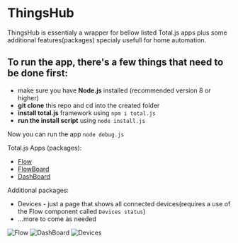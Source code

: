 # ThingsHub

ThingsHub is essentialy a wrapper for bellow listed Total.js apps plus some additional features(packages) specialy usefull for home automation.

## To run the app, there's a few things that need to be done first:
- make sure you have **Node.js** installed (recommended version 8 or higher)
- **git clone** this repo and cd into the created folder
- **install total.js** framework using `npm i total.js`
- **run the install script** using `node install.js`

Now you can run the app `node debug.js`

Total.js Apps (packages):
- [Flow](https://www.totaljs.com/flow/)
- [FlowBoard](https://www.totaljs.com/flowboard/)
- [DashBoard](https://www.totaljs.com/dashboard/)

Additional packages:
- Devices - just a page that shows all connected devices(requires a use of the Flow component called `Devices status`)
- ...more to come as needed

![Flow](https://github.com/molda/ThingsHub/blob/master/imgs/th1.png)
![DashBoard](https://github.com/molda/ThingsHub/blob/master/imgs/th2.png)
![Devices](https://github.com/molda/ThingsHub/blob/master/imgs/th3.png)
